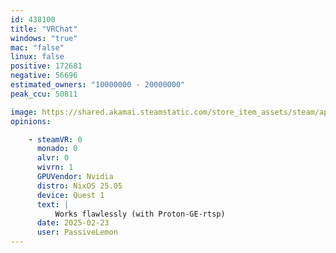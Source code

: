 ```yaml
---
id: 438100
title: "VRChat"
windows: "true"
mac: "false"
linux: false
positive: 172681
negative: 56696
estimated_owners: "10000000 - 20000000"
peak_ccu: 50811

image: https://shared.akamai.steamstatic.com/store_item_assets/steam/apps/438100/header.jpg?t=1729272027
opinions:

    - steamVR: 0
      monado: 0
      alvr: 0
      wivrn: 1
      GPUVendor: Nvidia
      distro: NixOS 25.05
      device: Quest 1
      text: |
          Works flawlessly (with Proton-GE-rtsp)
      date: 2025-02-23
      user: PassiveLemon
---
```

